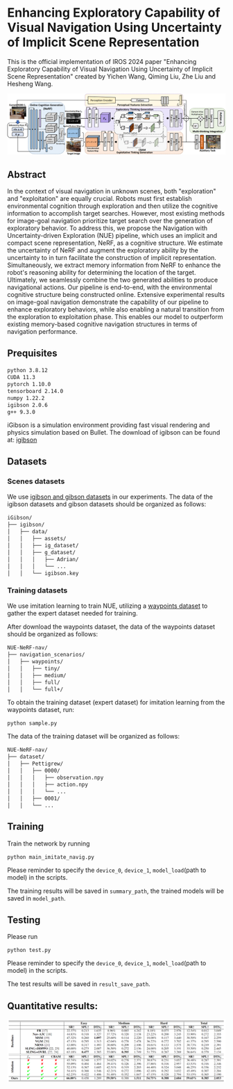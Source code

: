 # Enhancing Exploratory Capability of Visual Navigation Using Uncertainty of Implicit Scene Representation

This is the official implementation of IROS 2024 paper "Enhancing Exploratory Capability of Visual Navigation Using Uncertainty of Implicit Scene Representation" created by Yichen Wang, Qiming Liu, Zhe Liu and Hesheng Wang.

![](doc/network.png)

## Abstract

In the context of visual navigation in unknown scenes, both "exploration" and "exploitation" are equally crucial. Robots must first establish environmental cognition through exploration and then utilize the cognitive information to accomplish target searches. However, most existing methods for image-goal navigation prioritize target search over the generation of exploratory behavior. To address this, we propose the Navigation with Uncertainty-driven Exploration (NUE) pipeline, which uses an implicit and compact scene representation, NeRF, as a cognitive structure. We estimate the uncertainty of NeRF and augment the exploratory ability by the uncertainty to in turn facilitate the construction of implicit representation. Simultaneously, we extract memory information from NeRF to enhance the robot's reasoning ability for determining the location of the target. Ultimately, we seamlessly combine the two generated abilities to produce navigational actions. Our pipeline is end-to-end, with the environmental cognitive structure being constructed online. Extensive experimental results on image-goal navigation demonstrate the capability of our pipeline to enhance exploratory behaviors, while also enabling a natural transition from the exploration to exploitation phase. This enables our model to outperform existing memory-based cognitive navigation structures in terms of navigation performance.

## Prequisites

```
python 3.8.12
CUDA 11.3
pytorch 1.10.0
tensorboard 2.14.0
numpy 1.22.2
igibson 2.0.6
g++ 9.3.0
```
iGibson is a simulation environment providing fast visual rendering and physics simulation based on Bullet. The download of igibson can be found at: [igibson](https://github.com/StanfordVL/iGibson)

## Datasets

### Scenes datasets
We use [igibson and gibson datasets](https://stanfordvl.github.io/iGibson/dataset.html) in our experiments. The data of the igibson datasets and gibson datasets should be organized as follows:
```
iGibson/
├── igibson/
│   ├── data/
│   │   ├── assets/
│   │   ├── ig_dataset/
│   │   ├── g_dataset/
│   │   │   ├── Adrian/
│   │   │   └── ...
│   │   └── igibson.key
```

### Training datasets
We use imitation learning to train NUE, utilizing a [waypoints dataset](https://github.com/StanfordVL/GibsonEnv/blob/master/gibson/data/README.md#dataset-splits) to gather the expert dataset needed for training.

After download the waypoints dataset, the data of the waypoints dataset should be organized as follows:
```
NUE-NeRF-nav/
├── navigation_scenarios/
│   ├── waypoints/
│   │   ├── tiny/
│   │   ├── medium/
│   │   ├── full/
│   │   └── full+/
```

To obtain the training dataset (expert dataset) for imitation learning from the waypoints dataset, run:

```
python sample.py
```

The data of the training dataset will be organized as follows:

```
NUE-NeRF-nav/
├── dataset/
│   ├── Pettigrew/
│   │   ├── 0000/
│   │   │   ├── observation.npy
│   │   │   ├── action.npy
│   │   │   └── ...
│   │   ├── 0001/
│   │   └── ...
```


## Training

Train the network by running
```
python main_imitate_navig.py
```
Please reminder to specify the `device_0`, `device_1`, `model_load`(path to model) in the scripts.

The training results will be saved in `summary_path`, the trained models will be saved in `model_path`.

## Testing

Please run
```
python test.py
```
Please reminder to specify the `device_0`, `device_1`, `model_load`(path to model) in the scripts.

The test results will be saved in `result_save_path`.

## Quantitative results:

![](doc/result.png)
